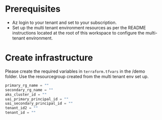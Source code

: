 # Prerequisites

- Az login to your tenant and set to your subscription.
- Set up the multi tenant environment resources as per the README instructions
  located at the root of this workspace to configure the multi-tenant environment.


# Create infrastructure

Please create the required variables in `terraform.tfvars` in the /demo folder. Use the resourcegroup
created from the multi tenant env set up.

```terraform
primary_rg_name = ""
secondary_rg_name = ""
aks_cluster_id = ""
uai_primary_principal_id = ""
uai_secondary_principal_id = ""
tenant_id2 = ""
tenant_id = ""
```
